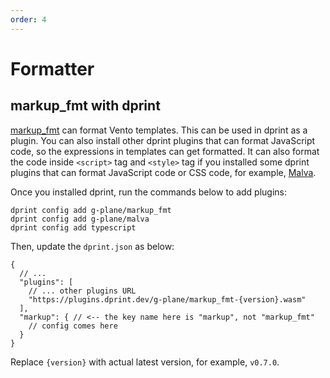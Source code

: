 ```yaml
---
order: 4
---
```


# Formatter

## markup_fmt with dprint

[markup_fmt](https://github.com/g-plane/markup_fmt) can format Vento templates. This can be used in dprint as a plugin.
You can also install other dprint plugins that can format JavaScript code, so the expressions in templates can get formatted.
It can also format the code inside `<script>` tag and `<style>` tag if you installed some dprint plugins that can format JavaScript code or CSS code, for example, [Malva](https://github.com/g-plane/malva).

Once you installed dprint, run the commands below to add plugins:

```
dprint config add g-plane/markup_fmt
dprint config add g-plane/malva
dprint config add typescript
```

Then, update the `dprint.json` as below:

```jsonc
{
  // ...
  "plugins": [
    // ... other plugins URL
    "https://plugins.dprint.dev/g-plane/markup_fmt-{version}.wasm"
  ],
  "markup": { // <-- the key name here is "markup", not "markup_fmt"
    // config comes here
  }
}
```

Replace `{version}` with actual latest version, for example, `v0.7.0`.
